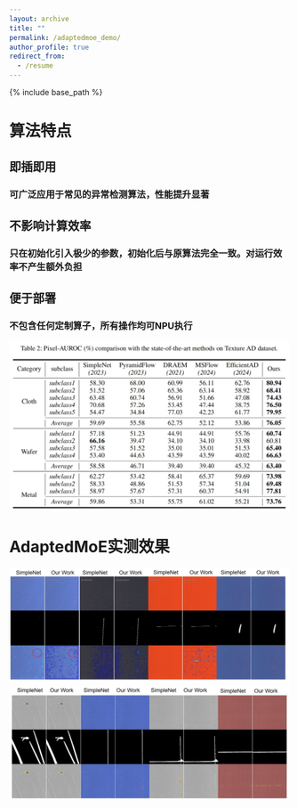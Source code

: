 ```yaml
---
layout: archive
title: ""
permalink: /adaptedmoe_demo/
author_profile: true
redirect_from:
  - /resume
---
```

{% include base_path %}
# 算法特点
## 即插即用
### 可广泛应用于常见的异常检测算法，性能提升显著
## 不影响计算效率
### 只在初始化引入极少的参数，初始化后与原算法完全一致。对运行效率不产生额外负担
## 便于部署
### 不包含任何定制算子，所有操作均可NPU执行

<center>
    <img src="https://github.com/ray3572/AdaptedMoE_web/blob/gh-pages/images/adaptedmoe/PAUROC.png">
</center> 


# AdaptedMoE实测效果  
<center>
    <img src="https://github.com/ray3572/AdaptedMoE_web/blob/gh-pages/images/adaptedmoe/result0.png">
    <img src="https://github.com/ray3572/AdaptedMoE_web/blob/gh-pages/images/adaptedmoe/result1.png">
</center> 









